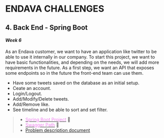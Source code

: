 # ENDAVA CHALLENGES
## 4. Back End - Spring Boot
#### *Week 6* 

As an Endava customer, we want to have an application like twitter to be able to use it internally in our company.
To start this project, we want to have basic functionalities, and depending on the needs, we will add more requirements in the future. As a first step, we want an API that exposes some endpoints so in the future the front-end team can use them.

- Have some tweets saved on the database as an initial setup.
- Ceate an account.
- Login/Logout. 
- Add/Modify/Delete tweets.
- Add/Remove like.
- See timeline and be able to sort and set filter.
  
> - [<font color="violet">Spring Boot Project</font>](https://github.com/Safimmi/EndavaChallenges/tree/master/4.%20Backend%20-%20Spring%20Boot/Twitter/twitter) :memo:
> - [<font color="violet">Swagger Path</font>](http://localhost:8885/swagger-ui.html) :memo:
> - [Problem description document](https://github.com/Safimmi/EndavaChallenges/blob/master/4.%20Backend%20-%20Spring%20Boot/Spring%20Boot%20Twitter%20Challenge/Spring%20Boot%20Twitter%20Challenge.pdf)






